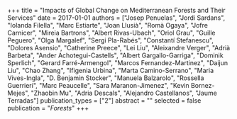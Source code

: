 +++
title = "Impacts of Global Change on Mediterranean Forests and Their Services"
date = 2017-01-01
authors = ["Josep Penuelas", "Jordi Sardans", "Iolanda Filella", "Marc Estiarte", "Joan Llusià", "Romà Ogaya", "Jofre Carnicer", "Mireia Bartrons", "Albert Rivas-Ubach", "Oriol Grau", "Guille Peguero", "Olga Margalef", "Sergi Pla-Rabés", "Constantı́ Stefanescu", "Dolores Asensio", "Catherine Preece", "Lei Liu", "Aleixandre Verger", "Adrià Barbeta", "Ander Achotegui-Castells", "Albert Gargallo-Garriga", "Dominik Sperlich", "Gerard Farré-Armengol", "Marcos Fernandez-Martinez", "Daijun Liu", "Chao Zhang", "Ifigenia Urbina", "Marta Camino-Serrano", "Maria Vives-Ingla", "D. Benjamin Stocker", "Manuela Balzarolo", "Rossella Guerrieri", "Marc Peaucelle", "Sara Maranon-Jimenez", "Kevin Bornez-Mejes", "Zhaobin Mu", "Adria Descals", "Alejandro Castellanos", "Jaume Terradas"]
publication_types = ["2"]
abstract = ""
selected = false
publication = "*Forests*"
+++

